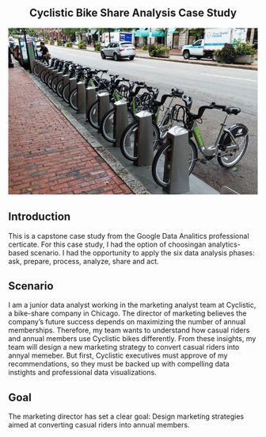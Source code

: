 <h2 align="center">Cyclistic Bike Share Analysis Case Study</h1>

<p align="center">
  <a href="Images/Boston.jpg" title="Header Gif">
  <img src="Images/Boston.jpg", width="650"/>
  </a>
</p>


## Introduction

This is a capstone case study from the Google Data Analitics professional certicate. For this case study, I had the option of choosingan analytics-based scenario.
I had the opportunity to apply the six data analysis phases: ask, prepare, process, analyze, share and act. 

## Scenario
I am a junior data analyst working in the marketing analyst team at Cyclistic, a bike-share company in Chicago. The director of marketing believes the company’s future success depends on maximizing the number of annual memberships. Therefore, my team wants to understand how casual riders and annual members use Cyclistic bikes differently. From these insights, my team will design a new marketing strategy to convert casual riders into annyal memeber. But first, Cyclistic executives must approve of my recommendations, so they must be backed up with compelling data instights and professional data visualizations.

## Goal
The marketing director has set a clear goal: Design marketing strategies aimed at converting casual riders into annual members.
